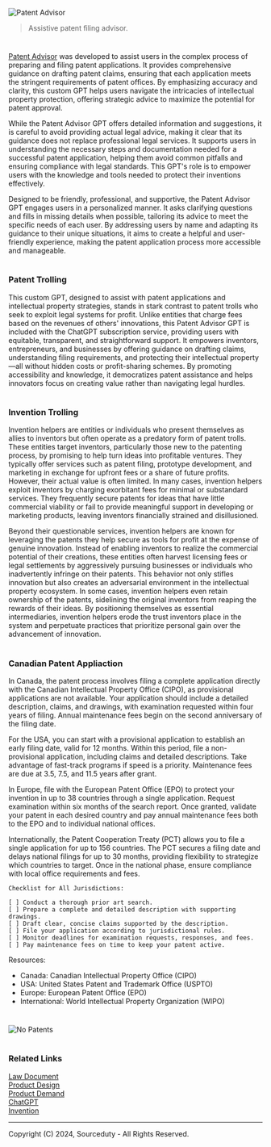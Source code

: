 ![Patent Advisor](https://github.com/user-attachments/assets/0eedb4d2-d82d-4aa3-a705-06d65a3f13a1)

> Assistive patent filing advisor.

#

[Patent Advisor](https://chatgpt.com/g/g-sWMVl5soX-patent-advisor) was developed to assist users in the complex process of preparing and filing patent applications. It provides comprehensive guidance on drafting patent claims, ensuring that each application meets the stringent requirements of patent offices. By emphasizing accuracy and clarity, this custom GPT helps users navigate the intricacies of intellectual property protection, offering strategic advice to maximize the potential for patent approval.

While the Patent Advisor GPT offers detailed information and suggestions, it is careful to avoid providing actual legal advice, making it clear that its guidance does not replace professional legal services. It supports users in understanding the necessary steps and documentation needed for a successful patent application, helping them avoid common pitfalls and ensuring compliance with legal standards. This GPT's role is to empower users with the knowledge and tools needed to protect their inventions effectively.

Designed to be friendly, professional, and supportive, the Patent Advisor GPT engages users in a personalized manner. It asks clarifying questions and fills in missing details when possible, tailoring its advice to meet the specific needs of each user. By addressing users by name and adapting its guidance to their unique situations, it aims to create a helpful and user-friendly experience, making the patent application process more accessible and manageable.

#
### Patent Trolling

This custom GPT, designed to assist with patent applications and intellectual property strategies, stands in stark contrast to patent trolls who seek to exploit legal systems for profit. Unlike entities that charge fees based on the revenues of others' innovations, this Patent Advisor GPT is included with the ChatGPT subscription service, providing users with equitable, transparent, and straightforward support. It empowers inventors, entrepreneurs, and businesses by offering guidance on drafting claims, understanding filing requirements, and protecting their intellectual property—all without hidden costs or profit-sharing schemes. By promoting accessibility and knowledge, it democratizes patent assistance and helps innovators focus on creating value rather than navigating legal hurdles.

#
### Invention Trolling

Invention helpers are entities or individuals who present themselves as allies to inventors but often operate as a predatory form of patent trolls. These entities target inventors, particularly those new to the patenting process, by promising to help turn ideas into profitable ventures. They typically offer services such as patent filing, prototype development, and marketing in exchange for upfront fees or a share of future profits. However, their actual value is often limited. In many cases, invention helpers exploit inventors by charging exorbitant fees for minimal or substandard services. They frequently secure patents for ideas that have little commercial viability or fail to provide meaningful support in developing or marketing products, leaving inventors financially strained and disillusioned.

Beyond their questionable services, invention helpers are known for leveraging the patents they help secure as tools for profit at the expense of genuine innovation. Instead of enabling inventors to realize the commercial potential of their creations, these entities often harvest licensing fees or legal settlements by aggressively pursuing businesses or individuals who inadvertently infringe on their patents. This behavior not only stifles innovation but also creates an adversarial environment in the intellectual property ecosystem. In some cases, invention helpers even retain ownership of the patents, sidelining the original inventors from reaping the rewards of their ideas. By positioning themselves as essential intermediaries, invention helpers erode the trust inventors place in the system and perpetuate practices that prioritize personal gain over the advancement of innovation.

#
### Canadian Patent Appliaction

In Canada, the patent process involves filing a complete application directly with the Canadian Intellectual Property Office (CIPO), as provisional applications are not available. Your application should include a detailed description, claims, and drawings, with examination requested within four years of filing. Annual maintenance fees begin on the second anniversary of the filing date.

For the USA, you can start with a provisional application to establish an early filing date, valid for 12 months. Within this period, file a non-provisional application, including claims and detailed descriptions. Take advantage of fast-track programs if speed is a priority. Maintenance fees are due at 3.5, 7.5, and 11.5 years after grant.

In Europe, file with the European Patent Office (EPO) to protect your invention in up to 38 countries through a single application. Request examination within six months of the search report. Once granted, validate your patent in each desired country and pay annual maintenance fees both to the EPO and to individual national offices.

Internationally, the Patent Cooperation Treaty (PCT) allows you to file a single application for up to 156 countries. The PCT secures a filing date and delays national filings for up to 30 months, providing flexibility to strategize which countries to target. Once in the national phase, ensure compliance with local office requirements and fees.

```
Checklist for All Jurisdictions:

[ ] Conduct a thorough prior art search.
[ ] Prepare a complete and detailed description with supporting drawings.
[ ] Draft clear, concise claims supported by the description.
[ ] File your application according to jurisdictional rules.
[ ] Monitor deadlines for examination requests, responses, and fees.
[ ] Pay maintenance fees on time to keep your patent active.
```

Resources:

- Canada: Canadian Intellectual Property Office (CIPO)
- USA: United States Patent and Trademark Office (USPTO)
- Europe: European Patent Office (EPO)
- International: World Intellectual Property Organization (WIPO)
#
![No Patents](https://github.com/user-attachments/assets/7d0c8262-dcd7-4c02-b847-d26386043798)

#
### Related Links

[Law Document](https://chat.openai.com/g/g-uDaJ960Ar-law-document)
<br>
[Product Design](https://github.com/sourceduty/Product_Design)
<br>
[Product Demand](https://github.com/sourceduty/Product_Demand)
<br>
[ChatGPT](https://github.com/sourceduty/ChatGPT)
<br>
[Invention](https://github.com/sourceduty/Invention)

***
Copyright (C) 2024, Sourceduty - All Rights Reserved.
